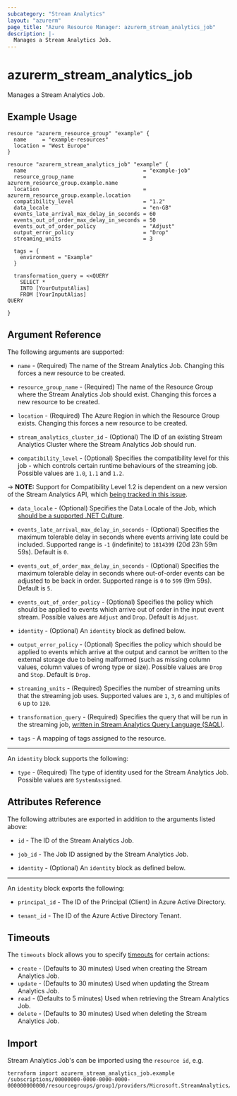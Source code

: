 ```yaml
---
subcategory: "Stream Analytics"
layout: "azurerm"
page_title: "Azure Resource Manager: azurerm_stream_analytics_job"
description: |-
  Manages a Stream Analytics Job.
---
```


# azurerm_stream_analytics_job

Manages a Stream Analytics Job.

## Example Usage

```hcl
resource "azurerm_resource_group" "example" {
  name     = "example-resources"
  location = "West Europe"
}

resource "azurerm_stream_analytics_job" "example" {
  name                                     = "example-job"
  resource_group_name                      = azurerm_resource_group.example.name
  location                                 = azurerm_resource_group.example.location
  compatibility_level                      = "1.2"
  data_locale                              = "en-GB"
  events_late_arrival_max_delay_in_seconds = 60
  events_out_of_order_max_delay_in_seconds = 50
  events_out_of_order_policy               = "Adjust"
  output_error_policy                      = "Drop"
  streaming_units                          = 3

  tags = {
    environment = "Example"
  }

  transformation_query = <<QUERY
    SELECT *
    INTO [YourOutputAlias]
    FROM [YourInputAlias]
QUERY

}
```

## Argument Reference

The following arguments are supported:

* `name` - (Required) The name of the Stream Analytics Job. Changing this forces a new resource to be created.

* `resource_group_name` - (Required) The name of the Resource Group where the Stream Analytics Job should exist. Changing this forces a new resource to be created.

* `location` - (Required) The Azure Region in which the Resource Group exists. Changing this forces a new resource to be created.

* `stream_analytics_cluster_id` - (Optional) The ID of an existing Stream Analytics Cluster where the Stream Analytics Job should run.

* `compatibility_level` - (Optional) Specifies the compatibility level for this job - which controls certain runtime behaviours of the streaming job. Possible values are `1.0`, `1.1` and `1.2`.

-> **NOTE:** Support for Compatibility Level 1.2 is dependent on a new version of the Stream Analytics API, which [being tracked in this issue](https://github.com/Azure/azure-rest-api-specs/issues/5604).

* `data_locale` - (Optional) Specifies the Data Locale of the Job, which [should be a supported .NET Culture](https://msdn.microsoft.com/en-us/library/system.globalization.culturetypes(v=vs.110).aspx).

* `events_late_arrival_max_delay_in_seconds` - (Optional) Specifies the maximum tolerable delay in seconds where events arriving late could be included. Supported range is `-1` (indefinite) to `1814399` (20d 23h 59m 59s).  Default is `0`.

* `events_out_of_order_max_delay_in_seconds` - (Optional) Specifies the maximum tolerable delay in seconds where out-of-order events can be adjusted to be back in order. Supported range is `0` to `599` (9m 59s). Default is `5`.

* `events_out_of_order_policy` - (Optional) Specifies the policy which should be applied to events which arrive out of order in the input event stream. Possible values are `Adjust` and `Drop`.  Default is `Adjust`.

* `identity` - (Optional) An `identity` block as defined below.

* `output_error_policy` - (Optional) Specifies the policy which should be applied to events which arrive at the output and cannot be written to the external storage due to being malformed (such as missing column values, column values of wrong type or size). Possible values are `Drop` and `Stop`.  Default is `Drop`.

* `streaming_units` - (Required) Specifies the number of streaming units that the streaming job uses. Supported values are `1`, `3`, `6` and multiples of `6` up to `120`.

* `transformation_query` - (Required) Specifies the query that will be run in the streaming job, [written in Stream Analytics Query Language (SAQL)](https://msdn.microsoft.com/library/azure/dn834998).

* `tags` - A mapping of tags assigned to the resource.

---

An `identity` block supports the following:

* `type` - (Required) The type of identity used for the Stream Analytics Job. Possible values are `SystemAssigned`.

## Attributes Reference

The following attributes are exported in addition to the arguments listed above:

* `id` - The ID of the Stream Analytics Job.

* `job_id` - The Job ID assigned by the Stream Analytics Job.
  
* `identity` - (Optional) An `identity` block as defined below.

---

An `identity` block exports the following:

* `principal_id` - The ID of the Principal (Client) in Azure Active Directory.

* `tenant_id` - The ID of the Azure Active Directory Tenant.

## Timeouts

The `timeouts` block allows you to specify [timeouts](https://www.terraform.io/docs/configuration/resources.html#timeouts) for certain actions:

* `create` - (Defaults to 30 minutes) Used when creating the Stream Analytics Job.
* `update` - (Defaults to 30 minutes) Used when updating the Stream Analytics Job.
* `read` - (Defaults to 5 minutes) Used when retrieving the Stream Analytics Job.
* `delete` - (Defaults to 30 minutes) Used when deleting the Stream Analytics Job.

## Import

Stream Analytics Job's can be imported using the `resource id`, e.g.

```shell
terraform import azurerm_stream_analytics_job.example /subscriptions/00000000-0000-0000-0000-000000000000/resourcegroups/group1/providers/Microsoft.StreamAnalytics/streamingjobs/job1
```
